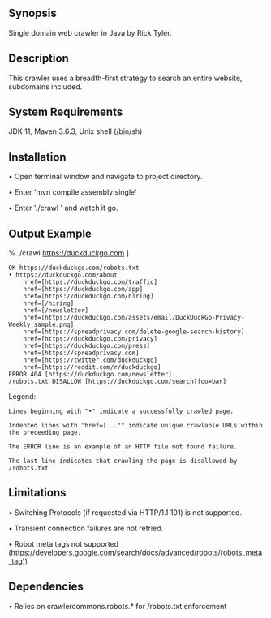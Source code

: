 ## Synopsis

Single domain web crawler in Java by Rick Tyler.

## Description

This crawler uses a breadth-first strategy to search an entire website, subdomains included. 

## System Requirements 

JDK 11, Maven 3.6.3, Unix shell (/bin/sh)

## Installation

• Open terminal window and navigate to project directory.

• Enter 'mvn compile assembly:single'

• Enter './crawl <url>' and watch it go. 

## Output Example

  % ./crawl https://duckduckgo.com ]

	OK https://duckduckgo.com/robots.txt
	• https://duckduckgo.com/about
		href=[https://duckduckgo.com/traffic]
		href=[https://duckduckgo.com/app]
		href=[https://duckduckgo.com/hiring]
		href=[/hiring]
		href=[/newsletter]
		href=[https://duckduckgo.com/assets/email/DuckDuckGo-Privacy-Weekly_sample.png]
		href=[https://spreadprivacy.com/delete-google-search-history]
		href=[https://duckduckgo.com/privacy]
		href=[https://duckduckgo.com/press]
		href=[https://spreadprivacy.com]
		href=[https://twitter.com/duckduckgo]
		href=[https://reddit.com/r/duckduckgo]
	ERROR 404 [https://duckduckgo.com/newsletter]
	/robots.txt DISALLOW [https://duckduckgo.com/search?foo=bar]

  Legend:

	Lines beginning with "•" indicate a successfully crawled page.

	Indented lines with "href=[..."" indicate unique crawlable URLs within the preceeding page.

	The ERROR line is an example of an HTTP file not found failure.

	The last line indicates that crawling the page is disallowed by /robots.txt

## Limitations

• Switching Protocols (if requested via HTTP/1.1 101) is not supported.

• Transient connection failures are not retried. 

• Robot meta tags not supported (https://developers.google.com/search/docs/advanced/robots/robots_meta_tag))

## Dependencies

• Relies on crawlercommons.robots.* for /robots.txt enforcement
